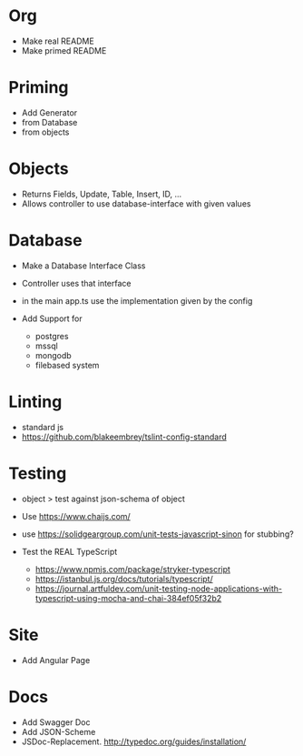# Org

* Make real README
* Make primed README

# Priming

* Add Generator
* from Database
* from objects

# Objects

* Returns Fields, Update, Table, Insert, ID, ...
* Allows controller to use database-interface with given values

# Database

* Make a Database Interface Class
* Controller uses that interface

* in the main app.ts use the implementation given by the config

* Add Support for
  * postgres
  * mssql
  * mongodb
  * filebased system

# Linting

* standard js
* https://github.com/blakeembrey/tslint-config-standard

# Testing

* object > test against json-schema of object

* Use https://www.chaijs.com/
* use https://solidgeargroup.com/unit-tests-javascript-sinon for stubbing?

* Test the REAL TypeScript
  * https://www.npmjs.com/package/stryker-typescript
  * https://istanbul.js.org/docs/tutorials/typescript/
  * https://journal.artfuldev.com/unit-testing-node-applications-with-typescript-using-mocha-and-chai-384ef05f32b2

# Site

* Add Angular Page

# Docs

* Add Swagger Doc
* Add JSON-Scheme
* JSDoc-Replacement. http://typedoc.org/guides/installation/